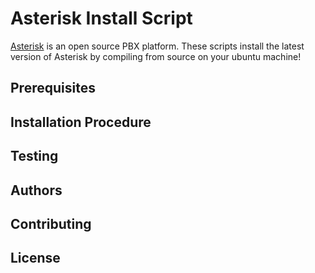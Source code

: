 Asterisk Install Script
=====================

[Asterisk](http://www.asterisk.org) is an open source PBX platform. These scripts install the latest version of Asterisk by compiling from source on your ubuntu machine!

## Prerequisites

## Installation Procedure

## Testing

## Authors

## Contributing

## License
